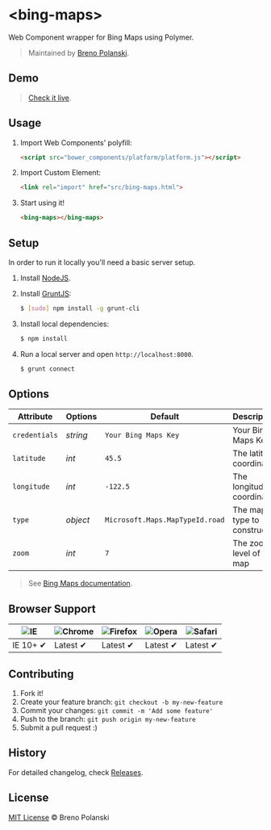 # &lt;bing-maps&gt;

Web Component wrapper for Bing Maps using Polymer.

> Maintained by [Breno Polanski](https://github.com/brenopolanski).

## Demo

> [Check it live](https://github.com/msp-brasil/bing-maps-element).

## Usage

1. Import Web Components' polyfill:

    ```html
    <script src="bower_components/platform/platform.js"></script>
    ```

2. Import Custom Element:

    ```html
    <link rel="import" href="src/bing-maps.html">
    ```

3. Start using it!

    ```html
    <bing-maps></bing-maps>
    ```

## Setup

In order to run it locally you'll need a basic server setup.

1. Install [NodeJS](http://nodejs.org/download/).
2. Install [GruntJS](http://gruntjs.com/):

    ```sh
    $ [sudo] npm install -g grunt-cli
    ```

3. Install local dependencies:

    ```sh
    $ npm install
    ```

4. Run a local server and open `http://localhost:8000`.

    ```sh
    $ grunt connect
    ```

## Options

Attribute     | Options                   | Default                         | Description
---           | ---                       | ---                             | ---
`credentials` | *string*                  | `Your Bing Maps Key`            | Your Bing Maps Key
`latitude`    | *int*                     | `45.5`                          | The latitude coordinate
`longitude`   | *int*                     | `-122.5`                        | The longitude coordinate
`type`        | *object*                  | `Microsoft.Maps.MapTypeId.road` | The map type to construct
`zoom`        | *int*                     | `7`                             | The zoom level of the map

> See [Bing Maps documentation](http://msdn.microsoft.com/en-us/library/gg427610.aspx).

## Browser Support

![IE](https://raw.github.com/alrra/browser-logos/master/internet-explorer/internet-explorer_48x48.png) | ![Chrome](https://raw.github.com/alrra/browser-logos/master/chrome/chrome_48x48.png) | ![Firefox](https://raw.github.com/alrra/browser-logos/master/firefox/firefox_48x48.png) | ![Opera](https://raw.github.com/alrra/browser-logos/master/opera/opera_48x48.png) | ![Safari](https://raw.github.com/alrra/browser-logos/master/safari/safari_48x48.png)
--- | --- | --- | --- | --- |
IE 10+ ✔ | Latest ✔ | Latest ✔ | Latest ✔ | Latest ✔ |

## Contributing

1. Fork it!
2. Create your feature branch: `git checkout -b my-new-feature`
3. Commit your changes: `git commit -m 'Add some feature'`
4. Push to the branch: `git push origin my-new-feature`
5. Submit a pull request :)

## History

For detailed changelog, check [Releases](https://github.com/msp-brasil/bing-maps-element/releases).

## License

[MIT License](http://brenopolanski.mit-license.org/) © Breno Polanski